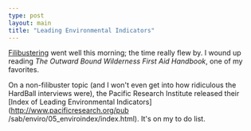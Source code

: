 ```yaml
---
type: post
layout: main
title: "Leading Environmental Indicators"
---
```

[Filibustering](http://www.filibusterfrist.com) went well this morning; the
time really flew by. I wound up reading _The Outward Bound Wilderness First
Aid Handbook_, one of my favorites.

  
On a non-filibuster topic (and I won't even get into how ridiculous the
HardBall interviews were), the Pacific Research Institute released their
[Index of Leading Environmental Indicators](http://www.pacificresearch.org/pub
/sab/enviro/05_enviroindex/index.html). It's on my to do list.

